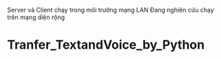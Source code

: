 Server và Client chạy trong môi trường mạng LAN
Đang nghiên cứu chạy trên mạng diện rộng
# Tranfer_TextandVoice_by_Python
